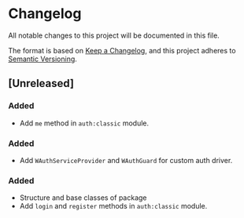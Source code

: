 # Changelog

All notable changes to this project will be documented in this file.

The format is based on [Keep a Changelog](https://keepachangelog.com/en/1.0.0/),
and this project adheres to [Semantic Versioning](https://semver.org/spec/v2.0.0.html).

## [Unreleased]

### Added
 - Add `me` method in `auth:classic` module.

### Added
 - Add `WAuthServiceProvider` and `WAuthGuard` for custom auth driver.

### Added
 - Structure and base classes of package
 - Add `login` and `register` methods in `auth:classic` module.
